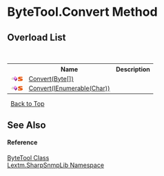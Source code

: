 # ByteTool.Convert Method 
 


## Overload List
&nbsp;<table><tr><th></th><th>Name</th><th>Description</th></tr><tr><td>![Public method](media/pubmethod.gif "Public method")![Static member](media/static.gif "Static member")</td><td><a href="M_Lextm_SharpSnmpLib_ByteTool_Convert">Convert(Byte[])</a></td><td /></tr><tr><td>![Public method](media/pubmethod.gif "Public method")![Static member](media/static.gif "Static member")</td><td><a href="M_Lextm_SharpSnmpLib_ByteTool_Convert_1">Convert(IEnumerable(Char))</a></td><td /></tr></table>&nbsp;
<a href="#bytetool.convert-method">Back to Top</a>

## See Also


#### Reference
<a href="T_Lextm_SharpSnmpLib_ByteTool">ByteTool Class</a><br /><a href="N_Lextm_SharpSnmpLib">Lextm.SharpSnmpLib Namespace</a><br />